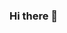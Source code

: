### Hi there 👋

<!--
**s7safe/s7safe** is a ✨ _special_ ✨ repository because its `README.md` (this file) appears on your GitHub profile.
[![Cl0udG0d's github stats](https://github-readme-stats.vercel.app/api?username=s7safe)](https://github.com/anuraghazra/github-readme-stats)
Here are some ideas to get you started:

- 🔭 I’m currently working on ...
- 🌱 I’m currently learning ...
- 👯 I’m looking to collaborate on ...
- 🤔 I’m looking for help with ...
- 💬 Ask me about ...
- 📫 How to reach me: ...
- 😄 Pronouns: ...
- ⚡ Fun fact: ...
-->
